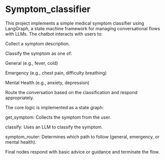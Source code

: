 # Symptom_classifier
This project implements a simple medical symptom classifier using LangGraph, a state machine framework for managing conversational flows with LLMs.
The chatbot interacts with users to:

Collect a symptom description.

Classify the symptom as one of:

General (e.g., fever, cold)

Emergency (e.g., chest pain, difficulty breathing)

Mental Health (e.g., anxiety, depression)

Route the conversation based on the classification and respond appropriately.

The core logic is implemented as a state graph:

get_symptom: Collects the symptom from the user.

classify: Uses an LLM to classify the symptom.

symptom_router: Determines which path to follow (general, emergency, or mental health).

Final nodes respond with basic advice or guidance and terminate the flow.
